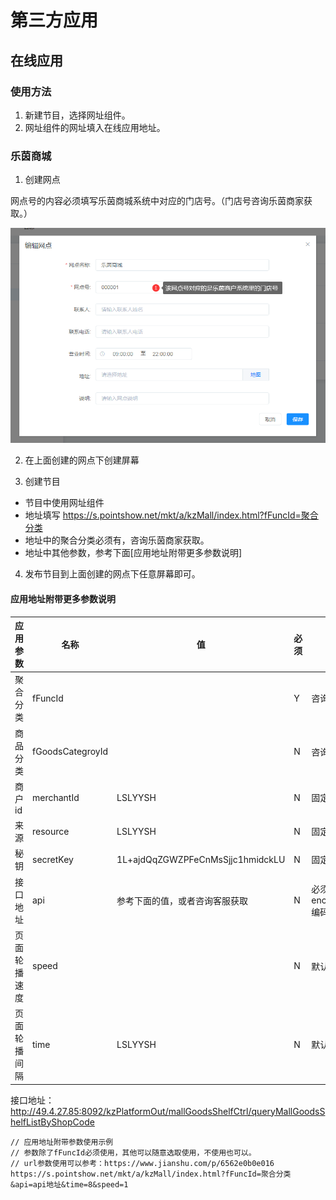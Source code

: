 # 第三方应用


## 在线应用

### 使用方法
1. 新建节目，选择网址组件。
2. 网址组件的网址填入在线应用地址。


### 乐茵商城

1. 创建网点

网点号的内容必须填写乐茵商城系统中对应的门店号。（门店号咨询乐茵商家获取。）

![avatar](../images/thirdApp/1.png)

2. 在上面创建的网点下创建屏幕

3. 创建节目

* 节目中使用网址组件
* 地址填写 https://s.pointshow.net/mkt/a/kzMall/index.html?fFuncId=聚合分类
* 地址中的聚合分类必须有，咨询乐茵商家获取。
* 地址中其他参数，参考下面[应用地址附带更多参数说明]

4. 发布节目到上面创建的网点下任意屏幕即可。

#### 应用地址附带更多参数说明

|应用参数|名称|值|必须|说明|
|--|--|--|--|--|
|聚合分类|fFuncId||Y|咨询乐茵商家获取|
|商品分类|fGoodsCategroyId||N|咨询乐茵商家获取|
|商户id|merchantId|LSLYYSH|N|固定值|
|来源|resource|LSLYYSH|N|固定值|
|秘钥|secretKey|1L+ajdQqZGWZPFeCnMsSjjc1hmidckLU|N|固定值|
|接口地址|api|参考下面的值，或者咨询客服获取|N|必须使用encodeURIComponent编码后使用|
|页面轮播速度|speed||N|默认1秒|
|页面轮播间隔|time|LSLYYSH|N|默认4秒|

接口地址：http://49.4.27.85:8092/kzPlatformOut/mallGoodsShelfCtrl/queryMallGoodsShelfListByShopCode

```
// 应用地址附带参数使用示例
// 参数除了fFuncId必须使用，其他可以随意选取使用，不使用也可以。
// url参数使用可以参考：https://www.jianshu.com/p/6562e0b0e016
https://s.pointshow.net/mkt/a/kzMall/index.html?fFuncId=聚合分类&api=api地址&time=8&speed=1

```



